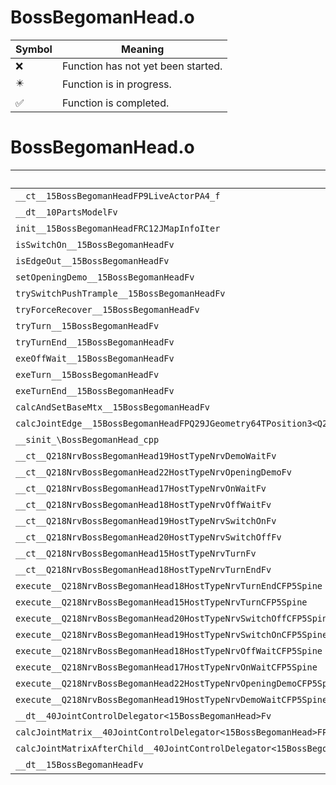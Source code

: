 # BossBegomanHead.o
| Symbol | Meaning 
| ------------- | ------------- 
| :x: | Function has not yet been started. 
| :eight_pointed_black_star: | Function is in progress. 
| :white_check_mark: | Function is completed. 


# BossBegomanHead.o
| Symbol | Decompiled? |
| ------------- | ------------- |
| `__ct__15BossBegomanHeadFP9LiveActorPA4_f` | :x: |
| `__dt__10PartsModelFv` | :x: |
| `init__15BossBegomanHeadFRC12JMapInfoIter` | :x: |
| `isSwitchOn__15BossBegomanHeadFv` | :x: |
| `isEdgeOut__15BossBegomanHeadFv` | :x: |
| `setOpeningDemo__15BossBegomanHeadFv` | :x: |
| `trySwitchPushTrample__15BossBegomanHeadFv` | :x: |
| `tryForceRecover__15BossBegomanHeadFv` | :x: |
| `tryTurn__15BossBegomanHeadFv` | :x: |
| `tryTurnEnd__15BossBegomanHeadFv` | :x: |
| `exeOffWait__15BossBegomanHeadFv` | :x: |
| `exeTurn__15BossBegomanHeadFv` | :x: |
| `exeTurnEnd__15BossBegomanHeadFv` | :x: |
| `calcAndSetBaseMtx__15BossBegomanHeadFv` | :x: |
| `calcJointEdge__15BossBegomanHeadFPQ29JGeometry64TPosition3<Q29JGeometry38TMatrix34<Q29JGeometry13SMatrix34C<f>>>RC19JointControllerInfo` | :x: |
| `__sinit_\BossBegomanHead_cpp` | :x: |
| `__ct__Q218NrvBossBegomanHead19HostTypeNrvDemoWaitFv` | :x: |
| `__ct__Q218NrvBossBegomanHead22HostTypeNrvOpeningDemoFv` | :x: |
| `__ct__Q218NrvBossBegomanHead17HostTypeNrvOnWaitFv` | :x: |
| `__ct__Q218NrvBossBegomanHead18HostTypeNrvOffWaitFv` | :x: |
| `__ct__Q218NrvBossBegomanHead19HostTypeNrvSwitchOnFv` | :x: |
| `__ct__Q218NrvBossBegomanHead20HostTypeNrvSwitchOffFv` | :x: |
| `__ct__Q218NrvBossBegomanHead15HostTypeNrvTurnFv` | :x: |
| `__ct__Q218NrvBossBegomanHead18HostTypeNrvTurnEndFv` | :x: |
| `execute__Q218NrvBossBegomanHead18HostTypeNrvTurnEndCFP5Spine` | :x: |
| `execute__Q218NrvBossBegomanHead15HostTypeNrvTurnCFP5Spine` | :x: |
| `execute__Q218NrvBossBegomanHead20HostTypeNrvSwitchOffCFP5Spine` | :x: |
| `execute__Q218NrvBossBegomanHead19HostTypeNrvSwitchOnCFP5Spine` | :x: |
| `execute__Q218NrvBossBegomanHead18HostTypeNrvOffWaitCFP5Spine` | :x: |
| `execute__Q218NrvBossBegomanHead17HostTypeNrvOnWaitCFP5Spine` | :x: |
| `execute__Q218NrvBossBegomanHead22HostTypeNrvOpeningDemoCFP5Spine` | :x: |
| `execute__Q218NrvBossBegomanHead19HostTypeNrvDemoWaitCFP5Spine` | :x: |
| `__dt__40JointControlDelegator<15BossBegomanHead>Fv` | :x: |
| `calcJointMatrix__40JointControlDelegator<15BossBegomanHead>FPQ29JGeometry64TPosition3<Q29JGeometry38TMatrix34<Q29JGeometry13SMatrix34C<f>>>RC19JointControllerInfo` | :x: |
| `calcJointMatrixAfterChild__40JointControlDelegator<15BossBegomanHead>FPQ29JGeometry64TPosition3<Q29JGeometry38TMatrix34<Q29JGeometry13SMatrix34C<f>>>RC19JointControllerInfo` | :x: |
| `__dt__15BossBegomanHeadFv` | :x: |
